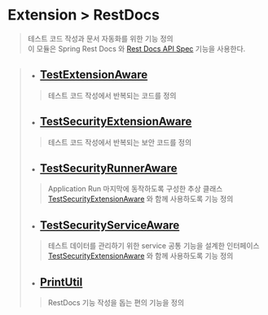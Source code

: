 # Extension > RestDocs
> 테스트 코드 작성과 문서 자동화를 위한 기능 정의  
> 이 모듈은 Spring Rest Docs 와 [Rest Docs API Spec](https://github.com/ePages-de/restdocs-api-spec) 기능을 사용한다.  
> 

> - ## [TestExtensionAware](./src/test/java/run/freshr/common/extensions/TestExtensionAware.java)
>> 테스트 코드 작성에서 반복되는 코드를 정의
> 
> - ## [TestSecurityExtensionAware](./src/test/java/run/freshr/common/extensions/TestSecurityExtensionAware.java)
>> 테스트 코드 작성에서 반복되는 보안 코드를 정의
> 
> - ## [TestSecurityRunnerAware](./src/test/java/run/freshr/common/extensions/TestSecurityRunnerAware.java)
>> Application Run 마지막에 동작하도록 구성한 추상 클래스  
>> [TestSecurityExtensionAware](./src/test/java/run/freshr/common/extensions/TestSecurityExtensionAware.java) 와 함께 사용하도록 기능 정의
> 
> - ## [TestSecurityServiceAware](./src/test/java/run/freshr/service/TestSecurityServiceAware.java)
>> 테스트 데이터를 관리하기 위한 service 공통 기능을 설계한 인터페이스  
>> [TestSecurityExtensionAware](./src/test/java/run/freshr/common/extensions/TestSecurityExtensionAware.java) 와 함께 사용하도록 기능 정의
> 
> - ## [PrintUtil](./src/test/java/run/freshr/common/utils/PrintUtil.java)
>> RestDocs 기능 작성을 돕는 편의 기능을 정의